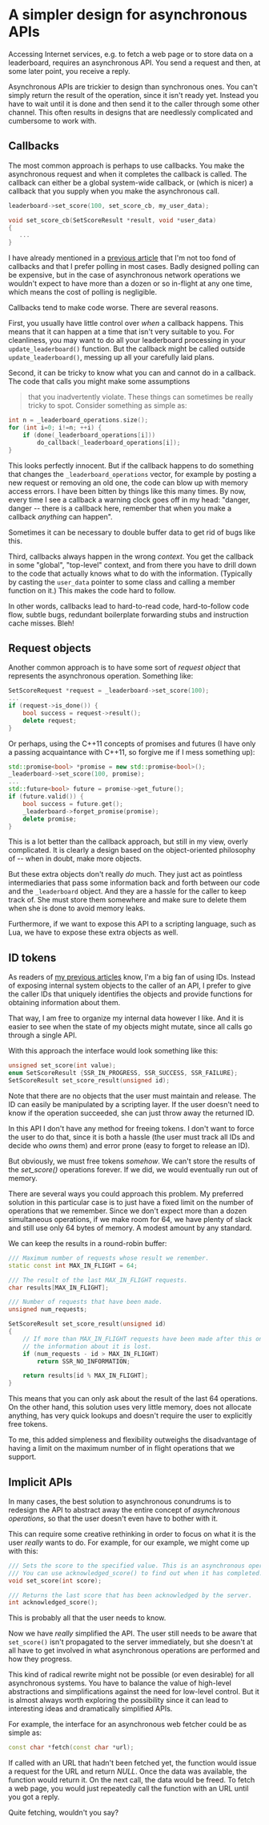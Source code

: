 # A simpler design for asynchronous APIs

Accessing Internet services, e.g. to fetch a web page or to store data on a leaderboard, requires an asynchronous API. You send a request and then, at some later point, you receive a reply.

Asynchronous APIs are trickier to design than synchronous ones. You can't simply return the result of the operation, since it isn't ready yet. Instead you have to wait until it is done and then send it to the caller through some other channel. This often results in designs that are needlessly complicated and cumbersome to work with.

## Callbacks

The most common approach is perhaps to use callbacks. You make the asynchronous request and when it completes the callback is called. The callback can either be a global system-wide callback, or (which is nicer) a callback that you supply when you make the asynchronous call.

```cpp
leaderboard->set_score(100, set_score_cb, my_user_data);

void set_score_cb(SetScoreResult *result, void *user_data)
{
   ...
}
```

I have already mentioned in a [previous article](http://www.altdevblogaday.com/2011/02/11/managing-coupling-part-2-%E2%80%94-polling-callbacks-and-events/) that I'm not too fond of callbacks and that I prefer polling in most cases. Badly designed polling can be expensive, but in the case of asynchronous network operations we wouldn't expect to have more than a dozen or so in-flight at any one time, which means the cost of polling is negligible.

Callbacks tend to make code worse. There are several reasons.

First, you usually have little control over *when* a callback happens. This means that it can happen at a time that isn't very suitable to you. For cleanliness, you may want to do all your leaderboard processing in your `update_leaderboard()` function. But the callback might be called outside `update_leaderboard()`, messing up all your carefully laid plans.

Second, it can be tricky to know what you can and cannot do in a callback. The code that calls you might make some assumptions
> that you inadvertently violate. These things can sometimes be really tricky to spot. Consider something as simple as:

```cpp
int n = _leaderboard_operations.size();
for (int i=0; i!=n; ++i) {
	if (done(_leaderboard_operations[i]))
		do_callback(_leaderboard_operations[i]);
}
```

This looks perfectly innocent. But if the callback happens to do something that changes the `_leaderboard_operations` vector, for example by posting a new request or removing an old one, the code can blow up with memory access errors. I have been bitten by things like this many times. By now, every time I see a callback a warning clock goes off in my head: "danger, danger -- there is a callback here, remember that when you make a callback *anything* can happen".

Sometimes it can be necessary to double buffer data to get rid of bugs like this.

Third, callbacks always happen in the wrong *context*. You get the callback in some "global", "top-level" context, and from there you have to drill down to the code that actually knows what to do with the information. (Typically by casting the `user_data` pointer to some class and calling a member function on it.) This makes the code hard to follow.

In other words, callbacks lead to hard-to-read code, hard-to-follow code flow, subtle bugs, redundant boilerplate forwarding stubs and instruction cache misses. Bleh!

## Request objects

Another common approach is to have some sort of *request object* that represents the asynchronous operation. Something like:

```cpp
SetScoreRequest *request = _leaderboard->set_score(100);
...
if (request->is_done()) {
	bool success = request->result();
	delete request;
}
```

Or perhaps, using the C++11 concepts of promises and futures (I have only a passing acquaintance with C++11, so forgive me if I mess something up):

```cpp
std::promise<bool> *promise = new std::promise<bool>();
_leaderboard->set_score(100, promise);
...
std::future<bool> future = promise->get_future();
if (future.valid()) {
	bool success = future.get();
	_leaderboard->forget_promise(promise);
	delete promise;
}
```

This is a lot better than the callback approach, but still in my view, overly complicated. It is clearly a design based on the object-oriented philosophy of -- when in doubt, make more objects.

But these extra objects don't really *do* much. They just act as pointless intermediaries that pass some information back and forth between our code and the `_leaderboard` object. And they are a hassle for the caller to keep track of. She must store them somewhere and make sure to delete them when she is done to avoid memory leaks.

Furthermore, if we want to expose this API to a scripting language, such as Lua, we have to expose these extra objects as well.

## ID tokens

As readers of [my previous articles](http://www.altdevblogaday.com/2011/01/26/managing-decoupling/) know, I'm a big fan of using IDs. Instead of exposing internal system objects to the caller of an API, I prefer to give the caller IDs that uniquely identifies the objects and provide functions for obtaining information about them.

That way, I am free to organize my internal data however I like. And it is easier to see when the state of my objects might mutate, since all calls go through a single API.

With this approach the interface would look something like this:

```cpp
unsigned set_score(int value);
enum SetScoreResult {SSR_IN_PROGRESS, SSR_SUCCESS, SSR_FAILURE};
SetScoreResult set_score_result(unsigned id);
```

Note that there are no objects that the user must maintain and release. The ID can easily be manipulated by a scripting layer. If the user doesn't need to know if the operation succeeded, she can just throw away the returned ID.

In this API I don't have any method for freeing tokens. I don't want to force the user to do that, since it is both a hassle (the user must track all IDs and decide who *owns* them) and error prone (easy to forget to release an ID).

But obviously, we must free tokens *somehow*. We can't store the results of the *set_score()* operations forever. If we did, we would eventually run out of memory.

There are several ways you could approach this problem. My preferred solution in this particular case is to just have a fixed limit on the number of operations that we remember. Since we don't expect more than a dozen simultaneous operations, if we make room for 64, we have plenty of slack and still use only 64 bytes of memory. A modest amount by any standard.

We can keep the results in a round-robin buffer:

```cpp
/// Maximum number of requests whose result we remember.
static const int MAX_IN_FLIGHT = 64;

/// The result of the last MAX_IN_FLIGHT requests.
char results[MAX_IN_FLIGHT];

/// Number of requests that have been made.
unsigned num_requests;

SetScoreResult set_score_result(unsigned id)
{
	// If more than MAX_IN_FLIGHT requests have been made after this one,
	// the information about it is lost.
	if (num_requests - id > MAX_IN_FLIGHT)
		return SSR_NO_INFORMATION;

	return results[id % MAX_IN_FLIGHT];
}
```

This means that you can only ask about the result of the last 64 operations. On the other hand, this solution uses very little memory, does not allocate anything, has very quick lookups and doesn't require the user to explicitly free tokens.

To me, this added simpleness and flexibility outweighs the disadvantage of having a limit on the maximum number of in flight operations that we support.

## Implicit APIs

In many cases, the best solution to asynchronous conundrums is to redesign the API to abstract away the entire concept of *asynchronous operations*, so that the user doesn't even have to bother with it.

This can require some creative rethinking in order to focus on what it is the user *really* wants to do. For example, for our example, we might come up with this:

```cpp
/// Sets the score to the specified value. This is an asynchronous operation.
/// You can use acknowledged_score() to find out when it has completed.
void set_score(int score);

/// Returns the last score that has been acknowledged by the server.
int acknowledged_score();
```

This is probably all that the user needs to know.

Now we have *really* simplified the API. The user still needs to be aware that `set_score()` isn't propagated to the server immediately, but she doesn't at all have to get involved in what asynchronous operations are performed and how they progress.

This kind of radical rewrite might not be possible (or even desirable) for all asynchronous systems. You have to balance the value of high-level abstractions and simplifications against the need for low-level control. But it is almost always worth exploring the possibility since it can lead to interesting ideas and dramatically simplified APIs.

For example, the interface for an asynchronous web fetcher could be as simple as:

```cpp
const char *fetch(const char *url);
```

If called with an URL that hadn't been fetched yet, the function would issue a request for the URL and return *NULL*. Once the data was available, the function would return it. On the next call, the data would be freed. To fetch a web page, you would just repeatedly call the function with an URL until you got a reply.

Quite fetching, wouldn't you say?
